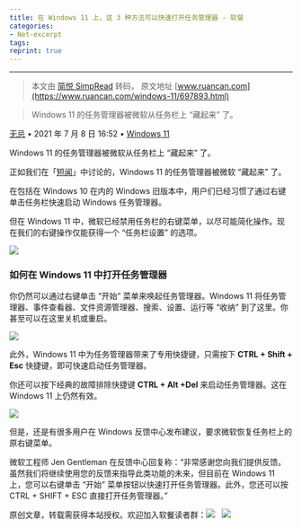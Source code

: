 ```yaml
---
title: 在 Windows 11 上，这 3 种方法可以快速打开任务管理器 - 软餐
categories:
- Net-excerpt
tags:
reprint: true
---
```



---
> 本文由 [简悦 SimpRead](http://ksria.com/simpread/) 转码， 原文地址 [www.ruancan.com](https://www.ruancan.com/windows-11/697893.html)

> Windows 11 的任务管理器被微软从任务栏上 “藏起来” 了。

[无忌](https://www.ruancan.com/i/7) • 2021 年 7 月 8 日 16:52 • [Windows 11](https://www.ruancan.com/sort/windows-11)

Windows 11 的任务管理器被微软从任务栏上 “藏起来” 了。

正如我们在「[短闻](https://www.ruancan.com/short/62139.html)」中讨论的，Windows 11 的任务管理器被微软 “藏起来” 了。

在包括在 Windows 10 在内的 Windows 旧版本中，用户们已经习惯了通过右键单击任务栏快速启动 Windows 任务管理器。

但在 Windows 11 中，微软已经禁用任务栏的右键菜单，以尽可能简化操作。现在我们的右键操作仅能获得一个 “任务栏设置” 的选项。

![](https://www.ruancan.com/wp-content/uploads/2021/07/2021070808355143.jpg)

### **如何在 Windows 11 中打开任务管理器**

你仍然可以通过右键单击 “开始” 菜单来唤起任务管理器。Windows 11 将任务管理器、事件查看器、文件资源管理器、搜索、设置、运行等 “收纳” 到了这里。你甚至可以在这里关机或重启。

![](https://www.ruancan.com/wp-content/uploads/2021/07/2021070808393539.jpg)

此外，Windows 11 中为任务管理器带来了专用快捷键，只需按下 **CTRL + Shift + Esc** 快捷键，即可快速启动任务管理器。

你还可以按下经典的故障排除快捷键 **CTRL + Alt +Del** 来启动任务管理器。这在 Windows 11 上仍然有效。

![](https://www.ruancan.com/wp-content/uploads/2021/07/2021070808455489.jpg)

但是，还是有很多用户在 Windows 反馈中心发布建议，要求微软恢复任务栏上的原右键菜单。

微软工程师 Jen Gentleman 在反馈中心回复称：“非常感谢您向我们提供反馈。虽然我们将继续使用您的反馈来指导此类功能的未来，但目前在 Windows 11 上，您可以右键单击 “开始” 菜单按钮以快速打开任务管理器。此外，您还可以按 CTRL + SHIFT + ESC 直接打开任务管理器。”

原创文章，转载需获得本站授权。欢迎加入软餐读者群：[![](https://pub.idqqimg.com/wpa/images/group.png)](https://qm.qq.com/cgi-bin/qm/qr?k=I-eYH4HpQ-7czj73DX-8UgSoEXgPp_Q7&jump_from=webapi)   [![](https://www.ruancan.com/wp-content/uploads/2020/11/tgg-3.png)](https://t.me/ruancan)